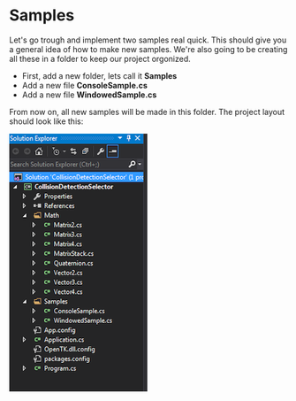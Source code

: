 # Samples

Let's go trough and implement two samples real quick. This should give you a general idea of how to make new samples. We're also going to be creating all these in a folder to keep our project orgonized.

* First, add a new folder, lets call it __Samples__
* Add a new file __ConsoleSample.cs__
* Add a new file __WindowedSample.cs__

From now on, all new samples will be made in this folder. The project layout should look like this:

![S2](solution_2.png)